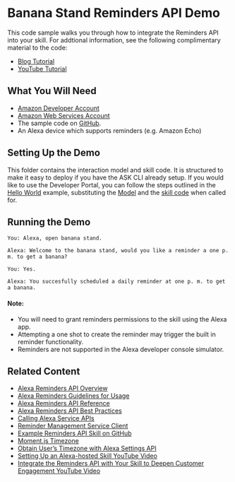 # Banana Stand Reminders API Demo

This code sample walks you through how to integrate the Reminders API into your skill. For addtional information, see the following complimentary material to the code:
- [Blog Tutorial](https://developer.amazon.com/blogs/alexa/post/2b4de691-9cad-4c82-86e0-98e674786742/integrate-the-reminders-api-with-your-skill-to-deepen-customer-engagement1)
- [YouTube Tutorial](https://youtu.be/eF7R4BEFu5c)

## What You Will Need
*  [Amazon Developer Account](http://developer.amazon.com/alexa)
*  [Amazon Web Services Account](http://aws.amazon.com/)
*  The sample code on [GitHub](https://github.com/alexa/alexa-cookbook/tree/master/feature-demos/skill-demo-reminders-api-banana-stand/).
*  An Alexa device which supports reminders (e.g. Amazon Echo)

## Setting Up the Demo
This folder contains the interaction model and skill code.  It is structured to make it easy to deploy if you have the ASK CLI already setup.  If you would like to use the Developer Portal, you can follow the steps outlined in the [Hello World](https://github.com/alexa/skill-sample-nodejs-hello-world) example, substituting the [Model](./models/en-US.json) and the [skill code](./lambda/custom/index.js) when called for.

## Running the Demo
```
You: Alexa, open banana stand.

Alexa: Welcome to the banana stand, would you like a reminder a one p. m. to get a banana?

You: Yes.

Alexa: You succesfully scheduled a daily reminder at one p. m. to get a banana.
```
#### Note: 
- You will need to grant reminders permissions to the skill using the Alexa app.
- Attempting a one shot to create the reminder may trigger the built in reminder functionality.
- Reminders are not supported in the Alexa developer console simulator.

## Related Content

- [Alexa Reminders API Overview](https://developer.amazon.com/docs/smapi/alexa-reminders-overview.html)
- [Alexa Reminders Guidelines for Usage](https://developer.amazon.com/docs/smapi/alexa-reminders-guidelines-for-usage.html)
- [Alexa Reminders API Reference](https://developer.amazon.com/docs/smapi/alexa-reminders-api-reference.html)
- [Alexa Reminders API Best Practices](https://developer.amazon.com/docs/smapi/alexa-reminders-guidelines-for-usage.html#best-practices-for-coding-reminders-in-your-skill)
- [Calling Alexa Service APIs](https://ask-sdk-for-nodejs.readthedocs.io/en/latest/Calling-Alexa-Service-APIs.html)
- [Reminder Management Service Client](https://ask-sdk-for-nodejs.readthedocs.io/en/latest/Calling-Alexa-Service-APIs.html#remindermanagementserviceclient)
- [Example Reminders API Skill on GitHub](https://github.com/alexa/alexa-cookbook/blob/master/feature-demos/skill-demo-reminders/lambda/custom/index.js)
- [Moment.js Timezone](https://momentjs.com/timezone/)
- [Obtain User’s Timezone with Alexa Settings API](https://developer.amazon.com/docs/smapi/alexa-settings-api-reference.html#get-the-time-zone)
- [Setting Up an Alexa-hosted Skill YouTube Video](https://youtu.be/2NcvI7wTXrU)
- [Integrate the Reminders API with Your Skill to Deepen Customer Engagement YouTube Video](https://youtu.be/eF7R4BEFu5c)
